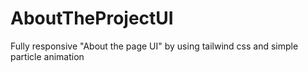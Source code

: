 # AboutTheProjectUI
Fully responsive "About the page UI" by using tailwind css and simple particle animation
